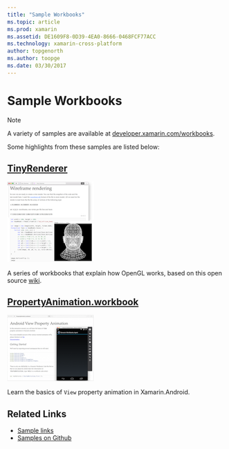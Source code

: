 ```yaml
---
title: "Sample Workbooks"
ms.topic: article
ms.prod: xamarin
ms.assetid: DE1609F8-0D39-4EA0-8666-0468FCF77ACC
ms.technology: xamarin-cross-platform
author: topgenorth
ms.author: toopge
ms.date: 03/30/2017
---
```


# Sample Workbooks

> [!NOTE]
> A variety of samples are available at
[developer.xamarin.com/workbooks](https://developer.xamarin.com/workbooks/).

Some highlights from these samples are listed below:

## [TinyRenderer](tinyrenderer.md)

[![](images/tinyrenderer-sml.png "A series of workbooks that explain how OpenGL works")](images/tinyrenderer-sml-orig.png)

A series of workbooks that explain how OpenGL works, based on this
open source [wiki](https://github.com/ssloy/tinyrenderer/wiki/).

[](tinyrenderer.md)




## [PropertyAnimation.workbook](https://developer.xamarin.com/workbooks/android/user-interface/PropertyAnimation.workbook)

[![](images/android-property-view-sml.png "Learn the basics of `View` property animation in Xamarin.Android")](images/android-property-view.png)

Learn the basics of `View` property animation in Xamarin.Android.


<!--[![](images/skia0-sml.png "Android")](images/skia0.png)

SkiaSharp provides a powerful C# API for doing 2D graphics. See how to use Skia to draw in your apps.-->


## Related Links

- [Sample links](https://developer.xamarin.com/workbooks)
- [Samples on Github](https://github.com/xamarin/workbooks)
